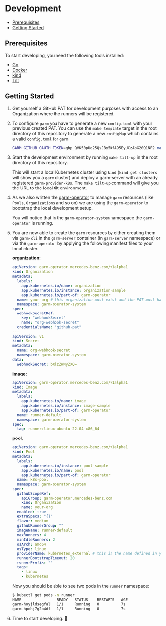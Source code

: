 <!-- SPDX-License-Identifier: MIT -->

# Development

<!-- toc -->
- [Prerequisites](#prerequisites)
- [Getting Started](#getting-started)
<!-- /toc -->

## Prerequisites

To start developing, you need the following tools installed:

- [Go](https://golang.org/doc/install)
- [Docker](https://docs.docker.com/get-docker/)
- [kind](https://kind.sigs.k8s.io/docs/user/quick-start/)
- [Tilt](https://docs.tilt.dev/install.html)

## Getting Started

1. Get yourself a GitHub PAT for development purposes with access to an Organization where the runners will be registered.

1. To configure `garm` you have to generate a new `config.toml` with your previous created PAT.
   You can use the `make template` target in the root directory of this repository to generate a new `configMap` which contains a valid `config.toml` for `garm`
   
      ```bash
      GARM_GITHUB_OAUTH_TOKEN=ghp_QVK50pUo25QsJBy5DfA95EyUCzAbG20Q1NP2 make template
      ```

1. Start the development environment by running `make tilt-up` in the root directory of this repository.

   This will start a local Kubernetes cluster using `kind` (`kind get clusters` will show you a `garm` cluster) and deploy a garm-server with an already registered `garm-provider-k8s`.
   The `make tilt-up` command will give you the URL to the local tilt environment.

1. As we also written the [garm-operator](https://github.com/mercedes-benz/garm-operator) to manage
   `garm` resources (like `Pools`, `Organizations` and so on) we are using the `garm-operator` to bootstrap the local development setup. 
   
   You will notice that in the `garm-operator-system` namespace the `garm-operator` is running.

1. You are now able to create the `garm` resources by either creating them via `garm-cli` in the `garm-server` container (in `garm-server` namespace) or via the `garm-operator` by applying the following manifest files to your local cluster. 
   
      **organization:**
      ```yaml
      apiVersion: garm-operator.mercedes-benz.com/v1alpha1
      kind: Organization
      metadata:
        labels:
          app.kubernetes.io/name: organization
          app.kubernetes.io/instance: organization-sample
          app.kubernetes.io/part-of: garm-operator
        name: your-org # this organization must exist and the PAT must have access to it
        namespace: garm-operator-system
      spec:
        webhookSecretRef:
          key: "webhookSecret"
          name: "org-webhook-secret"
        credentialsName: "github-pat"
      ---
      apiVersion: v1
      kind: Secret
      metadata:
        name: org-webhook-secret
        namespace: garm-operator-system
      data:
        webhookSecret: bXlzZWNyZXQ=
      ```

      **image:**
      ```yaml
      apiVersion: garm-operator.mercedes-benz.com/v1alpha1
      kind: Image
      metadata:
        labels:
          app.kubernetes.io/name: image
          app.kubernetes.io/instance: image-sample
          app.kubernetes.io/part-of: garm-operator
        name: runner-default
        namespace: garm-operator-system
      spec:
        tag: runner:linux-ubuntu-22.04-x86_64
      ```

      **pool:**
      ```yaml
      apiVersion: garm-operator.mercedes-benz.com/v1alpha1
      kind: Pool
      metadata:
        labels:
          app.kubernetes.io/instance: pool-sample
          app.kubernetes.io/name: pool
          app.kubernetes.io/part-of: garm-operator
        name: k8s-pool
        namespace: garm-operator-system
      spec:
        githubScopeRef:
          apiGroup: garm-operator.mercedes-benz.com
          kind: Organization
          name: your-org
        enabled: true
        extraSpecs: "{}"
        flavor: medium
        githubRunnerGroup: ""
        imageName: runner-default
        maxRunners: 4
        minIdleRunners: 2
        osArch: amd64
        osType: linux
        providerName: kubernetes_external # this is the name defined in your garm server
        runnerBootstrapTimeout: 20
        runnerPrefix: ""
        tags:
          - linux
          - kubernetes
      ```

      Now you should be able to see two pods in the `runner` namespace:
      ```bash
      $ kubectl get pods -n runner
      NAME                READY   STATUS    RESTARTS   AGE
      garm-hoyjldsegfal   1/1     Running   0          7s
      garm-hpohj7g2b4df   1/1     Running   0          7s
      ```

1. Time to start developing. 🎉
